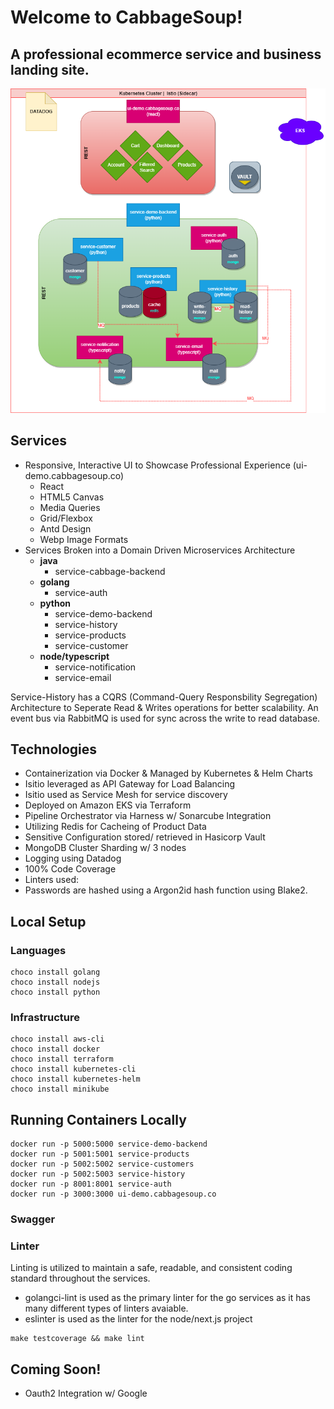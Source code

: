 # Welcome to CabbageSoup!

## A professional ecommerce service and business landing site.

![](CabbageSoup.png)

## Services
- Responsive, Interactive UI to Showcase Professional Experience (ui-demo.cabbagesoup.co)
    - React
    - HTML5 Canvas
    - Media Queries
    - Grid/Flexbox
    - Antd Design
    - Webp Image Formats
- Services Broken into a Domain Driven Microservices Architecture 
    - **java**
        - service-cabbage-backend 
    - **golang**
        - service-auth
    - **python**
        - service-demo-backend
        - service-history
        - service-products
        - service-customer
    - **node/typescript**
        - service-notification
        - service-email

Service-History has a CQRS (Command-Query Responsbility Segregation) Architecture to Seperate Read & Writes operations for better scalability. An event bus via RabbitMQ is used for sync across the write to read database.

## Technologies
- Containerization via Docker & Managed by Kubernetes & Helm Charts
- Isitio leveraged as API Gateway for Load Balancing
- Isitio used as Service Mesh for service discovery
- Deployed on Amazon EKS via Terraform
- Pipeline Orchestrator via Harness w/ Sonarcube Integration
- Utilizing Redis for Cacheing of Product Data
- Sensitive Configuration stored/ retrieved in Hasicorp Vault
- MongoDB Cluster Sharding w/ 3 nodes
- Logging using Datadog
- 100% Code Coverage
- Linters used: 
- Passwords are hashed using a Argon2id hash function using Blake2.

## Local Setup

### Languages
```
choco install golang
choco install nodejs
choco install python

```

### Infrastructure
```
choco install aws-cli
choco install docker
choco install terraform
choco install kubernetes-cli
choco install kubernetes-helm
choco install minikube
```

## Running Containers Locally
```
docker run -p 5000:5000 service-demo-backend
docker run -p 5001:5001 service-products
docker run -p 5002:5002 service-customers
docker run -p 5002:5003 service-history
docker run -p 8001:8001 service-auth
docker run -p 3000:3000 ui-demo.cabbagesoup.co
```

### Swagger

### Linter
Linting is utilized to maintain a safe, readable, and consistent coding standard throughout the services.

- golangci-lint is used as the primary linter for the go services as it has many different types of linters avaiable.
- eslinter is used as the linter for the node/next.js project

```
make testcoverage && make lint
```
## Coming Soon!
- Oauth2 Integration w/ Google